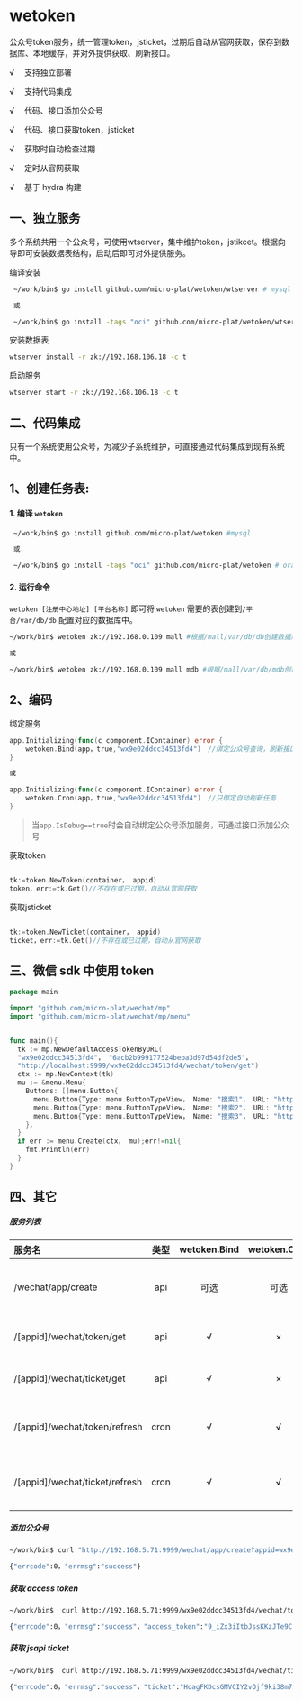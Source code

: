 # wetoken
公众号token服务，统一管理token，jsticket，过期后自动从官网获取，保存到数据库、本地缓存，并对外提供获取、刷新接口。


√ 　支持独立部署

√ 　支持代码集成

√ 　代码、接口添加公众号

√ 　代码、接口获取token，jsticket

√ 　获取时自动检查过期

√ 　定时从官网获取

√ 　基于 hydra 构建




## 一、独立服务


多个系统共用一个公众号，可使用wtserver，集中维护token，jstikcet。根据向导即可安装数据表结构，启动后即可对外提供服务。


编译安装

```sh
 ~/work/bin$ go install github.com/micro-plat/wetoken/wtserver # mysql

 或

 ~/work/bin$ go install -tags "oci" github.com/micro-plat/wetoken/wtserver # oracle
```

 安装数据表

 ```sh
wtserver install -r zk://192.168.106.18 -c t
 ```

启动服务
```sh
wtserver start -r zk://192.168.106.18 -c t

```


## 二、代码集成
只有一个系统使用公众号，为减少子系统维护，可直接通过代码集成到现有系统中。


## 1、创建任务表:

#### 1. 编译 `wetoken`

```sh
 ~/work/bin$ go install github.com/micro-plat/wetoken #mysql

 或

 ~/work/bin$ go install -tags "oci" github.com/micro-plat/wetoken # oracle

```

#### 2. 运行命令

`wetoken [注册中心地址] [平台名称]` 即可将 `wetoken` 需要的表创建到`/平台/var/db/db` 配置对应的数据库中。

```sh
~/work/bin$ wetoken zk://192.168.0.109 mall #根据/mall/var/db/db创建数据库

或

~/work/bin$ wetoken zk://192.168.0.109 mall mdb #根据/mall/var/db/mdb创建数据库

```


## 2、编码

绑定服务

```go
app.Initializing(func(c component.IContainer) error {
    wetoken.Bind(app，true,"wx9e02ddcc34513fd4")　//绑定公众号查询，刷新接口和自动刷新任务
}

或

app.Initializing(func(c component.IContainer) error {
    wetoken.Cron(app，true,"wx9e02ddcc34513fd4")　//只绑定自动刷新任务
}
```



> 当`app.IsDebug==true`时会自动绑定公众号添加服务，可通过接口添加公众号

获取token

```go

tk:=token.NewToken(container， appid)
token，err:=tk.Get()//不存在或已过期，自动从官网获取

```

获取jsticket

```go

tk:=token.NewTicket(container， appid)
ticket，err:=tk.Get()//不存在或已过期，自动从官网获取

```
## 三、微信 sdk 中使用 token

```go
package main

import "github.com/micro-plat/wechat/mp"
import "github.com/micro-plat/wechat/mp/menu"


func main(){
  tk := mp.NewDefaultAccessTokenByURL(
  "wx9e02ddcc34513fd4"， "6acb2b999177524beba3d97d54df2de5"， 
  "http://localhost:9999/wx9e02ddcc34513fd4/wechat/token/get")
  ctx := mp.NewContext(tk)
  mu := &menu.Menu{
    Buttons: []menu.Button{
      menu.Button{Type: menu.ButtonTypeView， Name: "搜索1"， URL: "http://www.baidu.com"}，
      menu.Button{Type: menu.ButtonTypeView， Name: "搜索2"， URL: "http://www.baidu.com"}，
      menu.Button{Type: menu.ButtonTypeView， Name: "搜索3"， URL: "http://www.baidu.com"}，
    }，
  }
  if err := menu.Create(ctx， mu);err!=nil{
    fmt.Println(err)
  }
}
```



## 四、其它


##### 服务列表

| 服务名                         | 类型  | wetoken.Bind | wetoken.Cron | 说明               |
| :----------------------------- | :---: | :----------: | :----------: | :----------------- |
| /wechat/app/create             |  api  |     可选     |     可选     | 添加公众号信息     |
| /[appid]/wechat/token/get      |  api  |      √       |      ×       | 获取最新token      |
| /[appid]/wechat/ticket/get     |  api  |      √       |      ×       | 获取最新ticket     |
| /[appid]/wechat/token/refresh  | cron  |      √       |      √       | 定时刷新token任务  |
| /[appid]/wechat/ticket/refresh | cron  |      √       |      √       | 定时刷新ticket任务 |




##### 添加公众号

```sh
~/work/bin$ curl "http://192.168.5.71:9999/wechat/app/create?appid=wx9e02ddcc34513fd4&secret=6acb2b999177524beba3d97d54df2de5&token=oTSvVuXdjx1FPi6bz"

{"errcode":0，"errmsg":"success"}
```

##### 获取 access token

```sh
~/work/bin$  curl http://192.168.5.71:9999/wx9e02ddcc34513fd4/wechat/token/get

{"errcode":0，"errmsg":"success"，"access_token":"9_iZx3iItbJssKKzJTe9CeoJqY7678POnYkHRnZ_AfMfuV38CYxPHmOOvc7U0liXqon5vuZoIoU50RBLAZejTUSEwlXy5hl09KiyoWze65IXswjBnf6wFoUppoSRk4Z9opaOOJTSAxfR0DMGuaHCKgAHAAVD"，"expires_in":6599，"expires_date":"20180511113918"}
```

##### 获取 jsapi ticket

```sh
~/work/bin$  curl http://192.168.5.71:9999/wx9e02ddcc34513fd4/wechat/ticket/get

{"errcode":0，"errmsg":"success"，"ticket":"HoagFKDcsGMVCIY2vOjf9ki38m7AHQZG34U1VtA70B09ycvZdjvbjGm6qCTAF6_9fziC7iIQzWS49ZypavCK2g"，"expires_in":6599，"expires_date":"20180511121655"}
```




